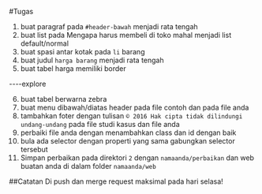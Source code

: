 #Tugas

1. buat paragraf pada `#header-bawah` menjadi rata tengah
2. buat list pada Mengapa harus membeli di toko mahal menjadi list default/normal
3. buat spasi antar kotak pada `li` barang
4. buat judul `harga barang` menjadi rata tengah
5. buat tabel harga memiliki border

----explore

6. buat tabel berwarna zebra
7. buat menu dibawah/diatas header pada file contoh dan pada file anda
8. tambahkan foter dengan tulisan `© 2016 Hak cipta tidak dilindungi undang-undang` pada file studi kasus dan file anda
9. perbaiki file anda dengan menambahkan class dan id dengan baik
10. bula ada selector dengan properti yang sama gabungkan selector tersebut
11. Simpan perbaikan pada direktori `2` dengan `namaanda/perbaikan` dan web buatan anda di dalam folder  `namaanda/web`

##Catatan
Di push dan merge request maksimal pada hari selasa!
